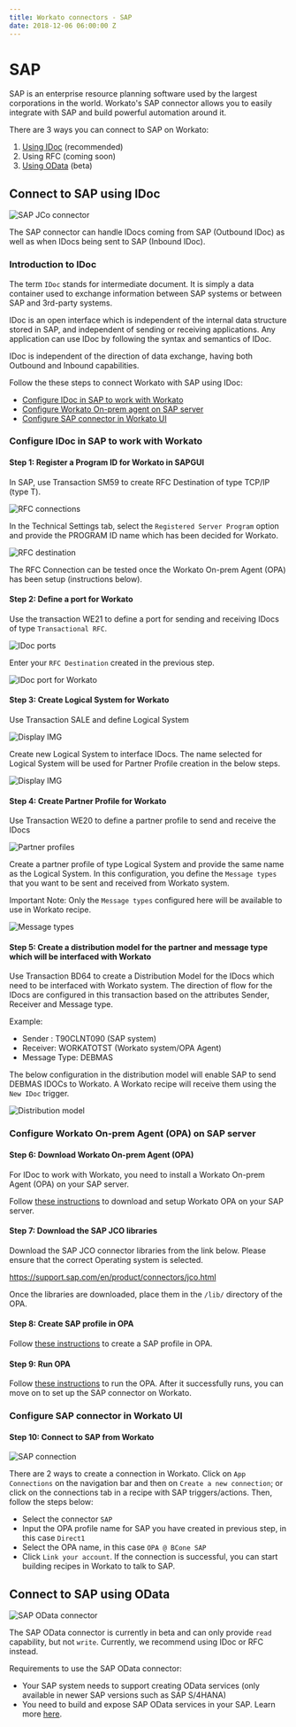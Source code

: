 ```yaml
---
title: Workato connectors - SAP
date: 2018-12-06 06:00:00 Z
---
```


# SAP
SAP is an enterprise resource planning software used by the largest corporations in the world. Workato's SAP connector allows you to easily integrate with SAP and build powerful automation around it.

There are 3 ways you can connect to SAP on Workato:
1. [Using IDoc](#connect-to-sap-using-idoc) (recommended)
2. Using RFC (coming soon)
3. [Using OData](#connect-to-sap-using-odata) (beta)

## Connect to SAP using IDoc
![SAP JCo connector](/assets/images/connectors/sap/sap-jco.png)

The SAP connector can handle IDocs coming from SAP (Outbound IDoc) as well as when IDocs being sent to SAP (Inbound IDoc).

### Introduction to IDoc
The term `IDoc` stands for intermediate document. It is simply a data container used to exchange information between SAP systems or between SAP and 3rd-party systems.

IDoc is an open interface which is independent of the internal data structure stored in SAP, and independent of sending or receiving applications. Any application can use IDoc by following the syntax and semantics of IDoc.

IDoc is independent of the direction of data exchange, having both Outbound and Inbound capabilities.

Follow the these steps to connect Workato with SAP using IDoc:
- [Configure IDoc in SAP to work with Workato](#configure-idoc-in-sap-to-work-with-workato)
- [Configure Workato On-prem agent on SAP server](#configure-workato-on-prem-agent-opa-on-sap-server)
- [Configure SAP connector in Workato UI](#configure-sap-connector-in-workato-ui)

### Configure IDoc in SAP to work with Workato
#### Step 1: Register a Program ID for Workato in SAPGUI
In SAP, use Transaction SM59 to create RFC Destination of type TCP/IP (type T).

![RFC connections](/assets/images/connectors/sap/rfc-connection.png)

In the Technical Settings tab, select the `Registered Server Program` option and provide the PROGRAM ID name which has been decided for Workato.

![RFC destination](/assets/images/connectors/sap/rfc-destination.png)

The RFC Connection can be tested once the Workato On-prem Agent (OPA) has been setup (instructions below).

#### Step 2: Define a port for Workato
Use the transaction WE21 to define a port for sending and receiving IDocs of type `Transactional RFC`.

![IDoc ports](/assets/images/connectors/sap/idoc-ports.png)

Enter your `RFC Destination` created in the previous step.

![IDoc port for Workato](/assets/images/connectors/sap/idoc-port-workato.png)

#### Step 3: Create Logical System for Workato
Use Transaction SALE and define Logical System

![Display IMG](/assets/images/connectors/sap/display-img.png)

Create new Logical System to interface IDocs. The name selected for Logical System will be used for Partner Profile creation in the below steps.

![Display IMG](/assets/images/connectors/sap/logical-system.png)

#### Step 4: Create Partner Profile for Workato
Use Transaction WE20 to define a partner profile to send and receive the IDocs

![Partner profiles](/assets/images/connectors/sap/partner-profiles.png)

Create a partner profile of type Logical System and provide the same name as the Logical System. In this configuration, you define the `Message types` that you want to be sent and received from Workato system.

Important Note: Only the `Message types` configured here will be available to use in Workato recipe.

![Message types](/assets/images/connectors/sap/message-types.png)

#### Step 5: Create a distribution model for the partner and message type which will be interfaced with Workato
Use Transaction BD64 to create a Distribution Model for the IDocs which need to be interfaced with Workato system. The direction of flow for the IDocs are configured in this transaction based on the attributes Sender, Receiver and Message type.

Example:
- Sender : T90CLNT090 (SAP system)
- Receiver: WORKATOTST (Workato system/OPA Agent)
- Message Type: DEBMAS

The below configuration in the distribution model will enable SAP to send DEBMAS IDOCs to Workato. A Workato recipe will receive them using the `New IDoc` trigger.

![Distribution model](/assets/images/connectors/sap/distribution-model.png)

### Configure Workato On-prem Agent (OPA) on SAP server
#### Step 6: Download Workato On-prem Agent (OPA)
For IDoc to work with Workato, you need to install a Workato On-prem Agent (OPA) on your SAP server.

Follow [these instructions](https://docs.workato.com/on-prem/setup.html) to download and setup Workato OPA on your SAP server.

#### Step 7: Download the SAP JCO libraries
Download the SAP JCO connector libraries from the link below. Please ensure that the correct Operating system is selected.

https://support.sap.com/en/product/connectors/jco.html

Once the libraries are downloaded, place them in the `/lib/` directory of the OPA.

#### Step 8: Create SAP profile in OPA
Follow [these instructions](https://docs.workato.com/on-prem/profile.html#sap-connection-profile) to create a SAP profile in OPA.

#### Step 9: Run OPA
Follow [these instructions](https://docs.workato.com/on-prem/run.html) to run the OPA. After it successfully runs, you can move on to set up the SAP connector on Workato.

### Configure SAP connector in Workato UI
#### Step 10: Connect to SAP from Workato

![SAP connection](/assets/images/connectors/sap/sap-jco-connection.png)

There are 2 ways to create a connection in Workato. Click on `App Connections` on the navigation bar and then on `Create a new connection`; or click on the connections tab in a recipe with SAP triggers/actions. Then, follow the steps below:
- Select the connector `SAP`
- Input the OPA profile name for SAP you have created in previous step, in this case `Direct1`
- Select the OPA name, in this case `OPA @ BCone SAP`
- Click `Link your account`. If the connection is successful, you can start building recipes in Workato to talk to SAP.

## Connect to SAP using OData
![SAP OData connector](/assets/images/connectors/sap/sap-odata.png)

The SAP OData connector is currently in beta and can only provide `read` capability, but not `write`. Currently, we recommend using IDoc or RFC instead.

Requirements to use the SAP OData connector:
- Your SAP system needs to support creating OData services (only available in newer SAP versions such as SAP S/4HANA)
- You need to build and expose SAP OData services in your SAP. Learn more [here](https://blogs.sap.com/2016/02/08/odata-everything-that-you-need-to-know-part-1/).
